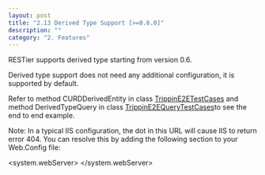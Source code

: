 ```yaml
---
layout: post
title: "2.13 Derived Type Support [>=0.6.0]"
description: ""
category: "2. Features"
---
```


RESTier supports derived type starting from version 0.6.

Derived type support does not need any additional configuration, it is supported by default. 

Refer to method CURDDerivedEntity in class [TrippinE2ETestCases](https://github.com/OData/RESTier/blob/master/test/ODataEndToEnd/Microsoft.OData.Service.Sample.Tests/TrippinE2ETestCases.cs) and method DerivedTypeQuery in class [TrippinE2EQueryTestCases](https://github.com/OData/RESTier/blob/master/test/ODataEndToEnd/Microsoft.OData.Service.Sample.Tests/TrippinE2EQueryTestCases.cs)to see the end to end example.


Note: In a typical IIS configuration, the dot in this URL will cause IIS to return error 404. You can resolve this by adding the following section to your Web.Config file:

<system.webServer>
    <handlers>
      <clear/>
      <add name="ExtensionlessUrlHandler-Integrated-4.0" path="/*" 
          verb="*" type="System.Web.Handlers.TransferRequestHandler" 
          preCondition="integratedMode,runtimeVersionv4.0" />
    </handlers>
</system.webServer>  